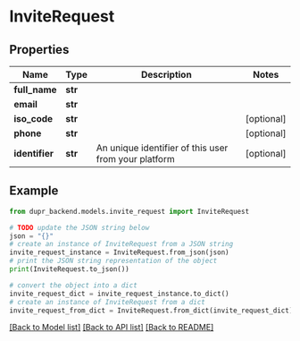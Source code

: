 # InviteRequest


## Properties

Name | Type | Description | Notes
------------ | ------------- | ------------- | -------------
**full_name** | **str** |  | 
**email** | **str** |  | 
**iso_code** | **str** |  | [optional] 
**phone** | **str** |  | [optional] 
**identifier** | **str** | An unique identifier of this user from your platform | [optional] 

## Example

```python
from dupr_backend.models.invite_request import InviteRequest

# TODO update the JSON string below
json = "{}"
# create an instance of InviteRequest from a JSON string
invite_request_instance = InviteRequest.from_json(json)
# print the JSON string representation of the object
print(InviteRequest.to_json())

# convert the object into a dict
invite_request_dict = invite_request_instance.to_dict()
# create an instance of InviteRequest from a dict
invite_request_from_dict = InviteRequest.from_dict(invite_request_dict)
```
[[Back to Model list]](../README.md#documentation-for-models) [[Back to API list]](../README.md#documentation-for-api-endpoints) [[Back to README]](../README.md)



